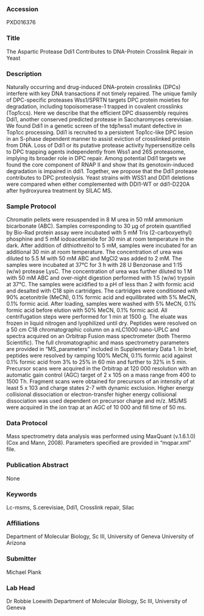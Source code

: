 ### Accession
PXD016376

### Title
The Aspartic Protease Ddi1 Contributes to DNA-Protein Crosslink Repair in Yeast

### Description
Naturally occurring and drug-induced DNA-protein crosslinks (DPCs) interfere with key DNA transactions if not timely repaired. The unique family of DPC-specific proteases Wss1/SPRTN targets DPC protein moieties for degradation, including topoisomerase-1 trapped in covalent crosslinks (Top1ccs). Here we describe that the efficient DPC disassembly requires Ddi1, another conserved predicted protease in Saccharomyces cerevisiae. We found Ddi1 in a genetic screen of the tdp1wss1 mutant defective in Top1cc processing. Ddi1 is recruited to a persistent Top1cc-like DPC lesion in an S-phase dependent manner to assist eviction of crosslinked protein from DNA. Loss of Ddi1 or its putative protease activity hypersensitize cells to DPC trapping agents independently from Wss1 and 26S proteasome, implying its broader role in DPC repair. Among potential Ddi1 targets we found the core component of RNAP II and show that its genotoxin-induced degradation is impaired in ddi1. Together, we propose that the Ddi1 protease contributes to DPC proteolysis. Yeast strains with WSS1 and DDI1 deletions were compared when either complemented with DDI1-WT or ddi1-D220A after hydroxyurea treatment by SILAC MS.

### Sample Protocol
Chromatin pellets were resuspended in 8 M urea in 50 mM ammonium bicarbonate (ABC). Samples corresponding to 30 μg of protein quantified by Bio-Rad protein assay were incubated with 5 mM Tris (2-carboxyethyl) phosphine and 5 mM iodoacetamide for 30 min at room temperature in the dark. After addition of dithiothreitol to 5 mM, samples were incubated for an additional 30 min at room temperature. The concentration of urea was diluted to 5.5 M with 50 mM ABC and MgCl2 was added to 2 mM. The samples were incubated at 37°C for 3 h with 28 U Benzonase and 1:15 (w/w) protease LysC. The concentration of urea was further diluted to 1 M with 50 mM ABC and over-night digestion performed with 1:5  (w/w) trypsin at 37°C. The samples were acidified to a pH of less than 2 with formic acid and desalted with C18 spin cartridges. The cartridges were conditioned with 90% acetonitrile (MeCN), 0.1% formic acid and equilibrated with 5% MeCN, 0.1% formic acid. After loading, samples were washed with 5% MeCN, 0.1% formic acid before elution with 50% MeCN, 0.1% formic acid. All centrifugation steps were performed for 1 min at 1500 g. The eluate was frozen in liquid nitrogen and lyophilized until dry. Peptides were resolved on a 50 cm C18 chromatographic column on a nLC1000 nano-UPLC and spectra acquired on an Orbitrap Fusion mass spectrometer (both Thermo Scientific). The full chromatographic and mass spectrometry parameters are provided in “MS_parameters” included in Supplementary Data 1. In brief, peptides were resolved by ramping 100% MeCN, 0.1% formic acid against 0.1% formic acid from 3% to 25% in 60 min and further to 32% in 5 min. Precursor scans were acquired in the Orbitrap at 120 000 resolution with an automatic gain control (AGC) target of 2 x 105 on a mass range from 400 to 1500 Th. Fragment scans were obtained for precursors of an intensity of at least 5 x 103 and charge states 2-7 with dynamic exclusion. Higher energy collisional dissociation or electron-transfer higher energy collisional dissociation was used dependent on precursor charge and m/z. MS/MS were acquired in the ion trap at an AGC of 10 000 and fill time of 50 ms.

### Data Protocol
Mass spectrometry data analysis was performed using MaxQuant (v.1.6.1.0) (Cox and Mann, 2008). Parameters specified are provided in “mqpar.xml” file.

### Publication Abstract
None

### Keywords
Lc-msms, S.cerevisiae, Ddi1, Crosslink repair, Silac

### Affiliations
Department of Molecular Biology, Sc III, University of Geneva
University of Arizona

### Submitter
Michael Plank

### Lab Head
Dr Robbie Loewith
Department of Molecular Biology, Sc III, University of Geneva


